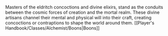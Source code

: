 Masters of the eldritch concoctions and divine elixirs, stand as the conduits between the cosmic forces of creation and the mortal realm. These divine artisans channel their mental and physical will into their craft, creating concoctions or contraptions to shape the world around them. [[Player's Handbook/Classes/Alchemist/Boons|Boons]]
